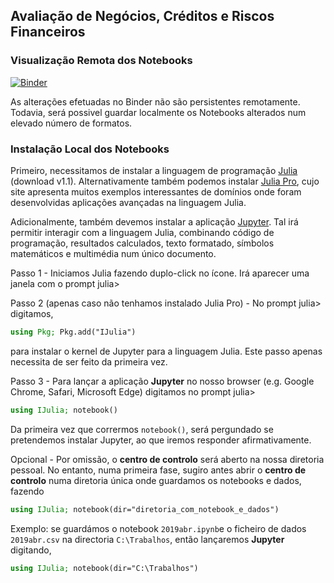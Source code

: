 ## Avaliação de Negócios, Créditos e Riscos Financeiros

### Visualização Remota dos Notebooks
 [![Binder](https://mybinder.org/badge_logo.svg)](https://mybinder.org/v2/gh/ASaragga/Notebooks.jl/master)

As alterações efetuadas no Binder não são persistentes remotamente. Todavia, será possivel guardar localmente os Notebooks alterados num elevado número de formatos. 

### Instalação Local dos Notebooks

Primeiro, necessitamos de instalar a linguagem de programação [Julia](https://julialang.org) (download v1.1). Alternativamente também podemos instalar [Julia Pro](https://juliacomputing.com/case-studies/), cujo site apresenta muitos exemplos interessantes de domínios onde foram desenvolvidas aplicações avançadas na linguagem Julia. 

Adicionalmente, também devemos instalar a aplicação [Jupyter](https://jupyter.org). Tal irá permitir interagir com a linguagem Julia, combinando código de programação, resultados calculados, texto formatado, símbolos matemáticos e multimédia num único documento. 

Passo 1 - Iniciamos Julia fazendo duplo-click no ícone. Irá aparecer uma janela com o prompt julia>

Passo 2 (apenas caso não tenhamos instalado Julia Pro) - No prompt julia> digitamos,
```julia
using Pkg; Pkg.add("IJulia")
```
para instalar o kernel de Jupyter para a linguagem Julia. Este passo apenas necessita de ser feito da primeira vez. 

Passo 3 - Para lançar a aplicação **Jupyter** no nosso browser (e.g. Google Chrome, Safari, Microsoft Edge) digitamos no prompt julia>
```julia
using IJulia; notebook()
```
Da primeira vez que corrermos `notebook()`, será pergundado se pretendemos instalar Jupyter, ao que iremos responder afirmativamente. 

Opcional - Por omissão, o **centro de controlo** será aberto na nossa diretoria pessoal. No entanto, numa primeira fase, sugiro antes abrir o **centro de controlo** numa diretoria única onde guardamos os notebooks e dados, fazendo
```julia
using IJulia; notebook(dir="diretoria_com_notebook_e_dados")
```
Exemplo: se guardámos o notebook ```2019abr.ipynb```e o ficheiro de dados ```2019abr.csv``` na directoria ```C:\Trabalhos```, então lançaremos **Jupyter** digitando,

```julia
using IJulia; notebook(dir="C:\Trabalhos")
```
